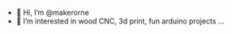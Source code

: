 - 👋 Hi, I’m @makerorne
- 👀 I’m interested in wood CNC, 3d print, fun arduino projects ...




<!---
makerorne/makerorne is a ✨ special ✨ repository because its `README.md` (this file) appears on your GitHub profile.
You can click the Preview link to take a look at your changes.
--->
